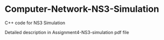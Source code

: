 # Computer-Network-NS3-Simulation

C++ code for NS3 Simulation

Detailed description in Assignment4-NS3-simulation pdf file
